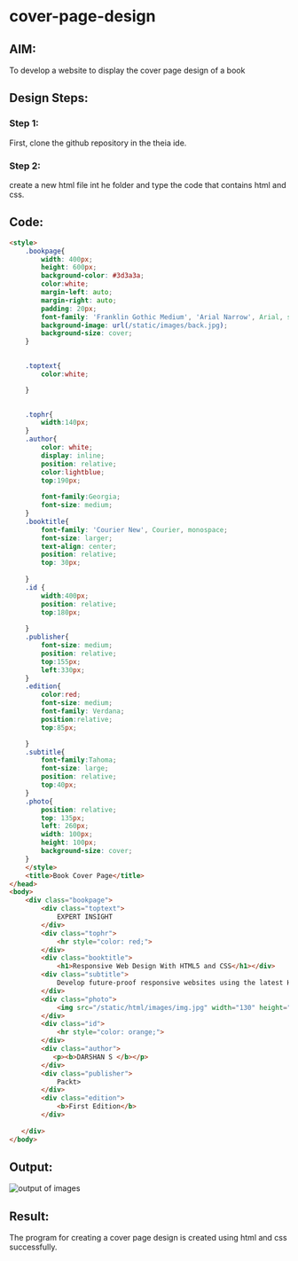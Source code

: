 # cover-page-design
## AIM:
To develop a website to display the cover page design of a book

## Design Steps:

### Step 1:
First, clone the github repository in the theia ide.
### Step 2:
create a new html file int he folder and type the code that contains html and css.
## Code:
```html css
<style>
    .bookpage{
        width: 400px;
        height: 600px;
        background-color: #3d3a3a;
        color:white;
        margin-left: auto;
        margin-right: auto;
        padding: 20px;
        font-family: 'Franklin Gothic Medium', 'Arial Narrow', Arial, sans-serif;
        background-image: url(/static/images/back.jpg);
        background-size: cover;
    }
        

    .toptext{
        color:white;

    }

    
    .tophr{
        width:140px;
    }
    .author{
        color: white;
        display: inline;
        position: relative;
        color:lightblue;
        top:190px;
        
        font-family:Georgia;
        font-size: medium;
    }
    .booktitle{
        font-family: 'Courier New', Courier, monospace;
        font-size: larger;
        text-align: center;
        position: relative;
        top: 30px;
    
    }
    .id {
        width:400px;
        position: relative;
        top:180px;
        
    }
    .publisher{
        font-size: medium;
        position: relative;
        top:155px;
        left:330px;
    }
    .edition{
        color:red;
        font-size: medium;
        font-family: Verdana;
        position:relative;
        top:85px;

    }
    .subtitle{
        font-family:Tahoma;
        font-size: large;
        position: relative;
        top:40px;
    }
    .photo{
        position: relative;
        top: 135px;
        left: 260px;
        width: 100px;
        height: 100px;
        background-size: cover;
    }
    </style>
    <title>Book Cover Page</title>
</head>
<body>
    <div class="bookpage">
        <div class="toptext">
            EXPERT INSIGHT
        </div>
        <div class="tophr">
            <hr style="color: red;">
        </div>
        <div class="booktitle">
            <h1>Responsive Web Design With HTML5 and CSS</h1></div>
        <div class="subtitle">
            Develop future-proof responsive websites using the latest HTML5 and CSS Techniques
        </div>
        <div class="photo">
            <img src="/static/html/images/img.jpg" width="130" height="145" alt="">
        </div>
        <div class="id">
            <hr style="color: orange;">
        </div>
        <div class="author">
           <p><b>DARSHAN S </b></p>
        </div>
        <div class="publisher">
            Packt>
        </div>
        <div class="edition">
            <b>First Edition</b>
        </div>
        
   </div>
</body>
```

## Output:
![output of images](https://github.com/Darshans05/cover-page-design/assets/115534676/8222df9e-5022-4f2d-8664-dd43d7162cec)

## Result:
The program for creating a cover page design is created using html and css successfully.
